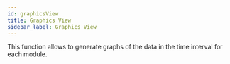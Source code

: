 ```yaml
---
id: graphicsView
title: Graphics View
sidebar_label: Graphics View
---
```


This function allows to generate graphs of the data in the time interval for each module.


